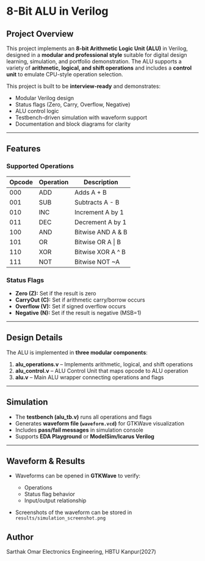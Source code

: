 # 8-Bit ALU in Verilog

## Project Overview

This project implements an **8-bit Arithmetic Logic Unit (ALU)** in Verilog, designed in a **modular and professional style** suitable for digital design learning, simulation, and portfolio demonstration. The ALU supports a variety of **arithmetic, logical, and shift operations** and includes a **control unit** to emulate CPU-style operation selection.  

This project is built to be **interview-ready** and demonstrates:
- Modular Verilog design
- Status flags (Zero, Carry, Overflow, Negative)
- ALU control logic
- Testbench-driven simulation with waveform support
- Documentation and block diagrams for clarity

---

## Features

### Supported Operations
| Opcode | Operation | Description |
|--------|-----------|-------------|
| 000 | ADD | Adds A + B |
| 001 | SUB | Subtracts A - B |
| 010 | INC | Increment A by 1 |
| 011 | DEC | Decrement A by 1 |
| 100 | AND | Bitwise AND A & B |
| 101 | OR | Bitwise OR A \| B |
| 110 | XOR | Bitwise XOR A ^ B |
| 111 | NOT | Bitwise NOT ~A |

### Status Flags
- **Zero (Z):** Set if the result is zero  
- **CarryOut (C):** Set if arithmetic carry/borrow occurs  
- **Overflow (V):** Set if signed overflow occurs  
- **Negative (N):** Set if the result is negative (MSB=1)

---

## Design Details

The ALU is implemented in **three modular components**:

1. **alu_operations.v** – Implements arithmetic, logical, and shift operations  
2. **alu_control.v** – ALU Control Unit that maps opcode to ALU operation  
3. **alu.v** – Main ALU wrapper connecting operations and flags  

---

## Simulation

- The **testbench (alu_tb.v)** runs all operations and flags
- Generates **waveform file (`waveform.vcd`)** for GTKWave visualization
- Includes **pass/fail messages** in simulation console
- Supports **EDA Playground** or **ModelSim/Icarus Verilog**

---

## Waveform & Results

- Waveforms can be opened in **GTKWave** to verify:
  - Operations
  - Status flag behavior
  - Input/output relationship

- Screenshots of the waveform can be stored in `results/simulation_screenshot.png`  

## Author

Sarthak Omar
Electronics Engineering,
HBTU Kanpur(2027)
